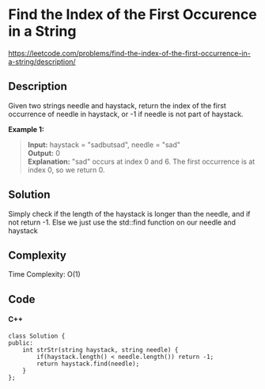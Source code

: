 # Find the Index of the First Occurence in a String
<https://leetcode.com/problems/find-the-index-of-the-first-occurrence-in-a-string/description/>

## Description
Given two strings needle and haystack, return the index of the first occurrence of needle in haystack, or -1 if needle is not part of haystack.

**Example 1:**

>**Input:** haystack = "sadbutsad", needle = "sad"  
**Output:** 0  
**Explanation:** "sad" occurs at index 0 and 6.
The first occurrence is at index 0, so we return 0.


## Solution
Simply check if the length of the haystack is longer than the needle, and if not return -1. Else we just use the std::find function on our needle and haystack

## Complexity
Time Complexity: O(1)

## Code
#### C++
    class Solution {
    public:
        int strStr(string haystack, string needle) {
            if(haystack.length() < needle.length()) return -1;
            return haystack.find(needle);
        }
    };